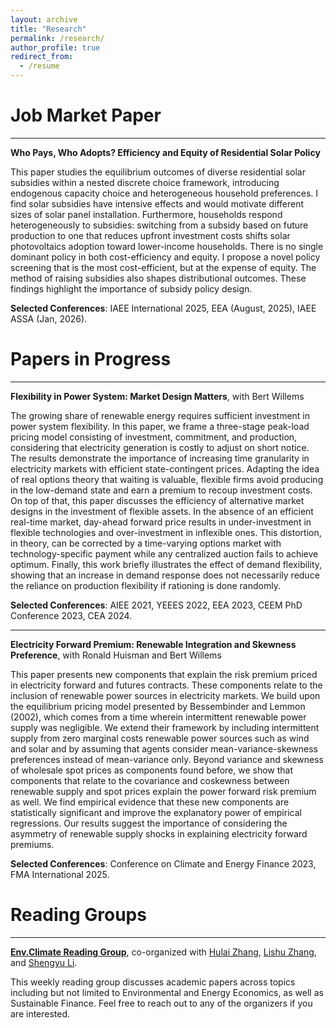 ```yaml
---
layout: archive
title: "Research"
permalink: /research/
author_profile: true
redirect_from:
  - /resume
---
```


Job Market Paper
======
***
**Who Pays, Who Adopts? Efficiency and Equity of Residential Solar Policy**
<!--Who Pays, Who Adopts? Efficiency and Equity of Residential Solar Policy](/files/JMP.pdf)-->

This paper studies the equilibrium outcomes of diverse residential solar subsidies within a nested discrete choice framework, introducing endogenous capacity choice and heterogeneous household preferences. I find solar subsidies have intensive effects and would motivate different sizes of solar panel installation. Furthermore, households respond heterogeneously to subsidies: switching from a subsidy based on future production to one that reduces upfront investment costs shifts solar photovoltaics adoption toward lower-income households. There is no single dominant policy in both cost-efficiency and equity. I propose a novel policy screening that is the most cost-efficient, but at the expense of equity. The method of raising subsidies also shapes distributional outcomes. These findings highlight the importance of subsidy policy design.

**Selected Conferences**: IAEE International 2025, EEA (August, 2025), IAEE ASSA (Jan, 2026).

Papers in Progress
======
***
**Flexibility in Power System: Market Design Matters**, with Bert Willems

<!--[Flexibility in Power System: Market Design Matters](/files/PhD_Project_1_Dongchen.pdf)-->
The growing share of renewable energy requires sufficient investment in power system flexibility. In this paper, we frame a three-stage peak-load pricing model consisting of investment, commitment, and production, considering that electricity generation is costly to adjust on short notice. The results demonstrate the importance of increasing time granularity in electricity markets with efficient state-contingent prices. Adapting the idea of real options theory that waiting is valuable, flexible firms avoid producing in the low-demand state and earn a premium to recoup investment costs.
On top of that, this paper discusses the efficiency of alternative market designs in the investment of flexible assets. In the absence of an efficient real-time market, day-ahead forward price results in under-investment in flexible technologies and over-investment in inflexible ones. This distortion, in theory, can be corrected by a time-varying options market with technology-specific payment while any centralized auction fails to achieve optimum. Finally, this work briefly illustrates the effect of demand flexibility, showing that an increase in demand response does not necessarily reduce the reliance on production flexibility if rationing is done randomly.

**Selected Conferences**: AIEE 2021, YEEES 2022, EEA 2023, CEEM PhD Conference 2023, CEA 2024.

***
**Electricity Forward Premium: Renewable Integration and Skewness Preference**, with Ronald Huisman and Bert Willems

This paper presents new components that explain the risk premium priced in electricity forward and futures contracts. These components relate to the inclusion of renewable power sources in electricity markets. We build upon the equilibrium pricing model presented by Bessembinder and Lemmon (2002), which comes from a time wherein intermittent renewable power supply was negligible. We extend their framework by including intermittent supply from zero marginal costs renewable power sources such as wind and solar and by assuming that agents consider mean-variance-skewness preferences instead of mean-variance only. Beyond variance and skewness of wholesale spot prices as components found before, we show that components that relate to the covariance and coskewness between renewable supply and spot prices explain the power forward risk premium as well. We find empirical evidence that these new components are statistically significant and improve the explanatory power of empirical regressions. Our results suggest the importance of considering the asymmetry of renewable supply shocks in explaining electricity forward premiums.

**Selected Conferences**: Conference on Climate and Energy Finance 2023, FMA International 2025.

Reading Groups
======
***
**[Env.Climate Reading Group](https://www.kdocs.cn/l/cfjbuzzQjTKH)**, co-organized with [Hulai Zhang](https://hulaizh.github.io/index.html), [Lishu Zhang](https://lishuz.github.io/), and [Shengyu Li](https://www.tilburguniversity.edu/staff/s-li_11).

This weekly reading group discusses academic papers across topics including but not limited to Environmental and Energy Economics, as well as Sustainable Finance. Feel free to reach out to any of the organizers if you are interested.
